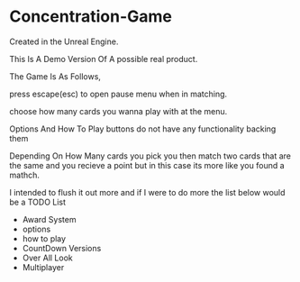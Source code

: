 # Concentration-Game

Created in the Unreal Engine.

This Is A Demo Version Of A possible real product.

The Game Is As Follows,

press escape(esc) to open pause menu when in matching.

choose how many cards you wanna play with at the menu.

Options And How To Play buttons do not have any functionality backing them

Depending On How Many cards you pick you then match two cards that are the same and you recieve a point but in this
case its more like you found a mathch.

I intended to flush it out more and if I were to do more the list below would be a TODO List
- Award System
- options
- how to play
- CountDown Versions
- Over All Look
- Multiplayer
